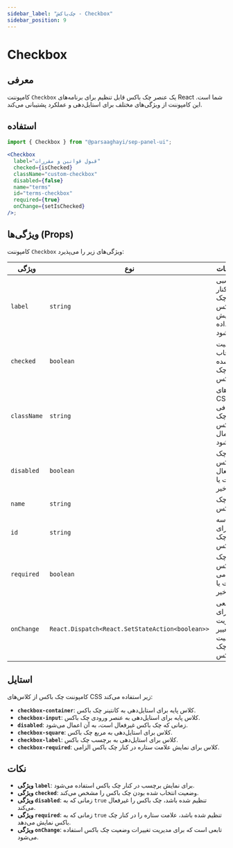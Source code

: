 ```yaml
---
sidebar_label: "چک‌باکش - Checkbox"
sidebar_position: 9
---
```


# Checkbox

## معرفی

کامپوننت `Checkbox` یک عنصر چک باکس قابل تنظیم برای برنامه‌های React شما است. این کامپوننت از ویژگی‌های مختلف برای استایل‌دهی و عملکرد پشتیبانی می‌کند.

## استفاده

```jsx
import { Checkbox } from "@parsaaghayi/sep-panel-ui";

<Checkbox
  label="قبول قوانین و مقررات"
  checked={isChecked}
  className="custom-checkbox"
  disabled={false}
  name="terms"
  id="terms-checkbox"
  required={true}
  onChange={setIsChecked}
/>;
```

## ویژگی‌ها (Props)

کامپوننت `Checkbox` ویژگی‌های زیر را می‌پذیرد:

| ویژگی       | نوع                                             | توضیحات                                        |
| ----------- | ----------------------------------------------- | ---------------------------------------------- |
| `label`     | `string`                                        | برچسبی که کنار چک باکس نمایش داده می‌شود.      |
| `checked`   | `boolean`                                       | وضعیت انتخاب شده بودن چک باکس.                 |
| `className` | `string`                                        | کلاس‌های CSS اضافی که به چک باکس اعمال می‌شود. |
| `disabled`  | `boolean`                                       | آیا چک باکس غیرفعال است یا خیر.                |
| `name`      | `string`                                        | نام چک باکس.                                   |
| `id`        | `string`                                        | شناسه یکتا برای چک باکس.                       |
| `required`  | `boolean`                                       | آیا چک باکس الزامی است یا خیر.                 |
| `onChange`  | `React.Dispatch<React.SetStateAction<boolean>>` | تابعی برای مدیریت تغییر وضعیت چک باکس.         |

## استایل

کامپوننت چک باکس از کلاس‌های CSS زیر استفاده می‌کند:

- **`checkbox-container`**: کلاس پایه برای استایل‌دهی به کانتینر چک باکس.
- **`checkbox-input`**: کلاس پایه برای استایل‌دهی به عنصر ورودی چک باکس.
- **`disabled`**: زمانی که چک باکس غیرفعال است، به آن اعمال می‌شود.
- **`checkbox-square`**: کلاس برای استایل‌دهی به مربع چک باکس.
- **`checkbox-label`**: کلاس برای استایل‌دهی به برچسب چک باکس.
- **`checkbox-required`**: کلاس برای نمایش علامت ستاره در کنار چک باکس الزامی.


## نکات

- **ویژگی `label`**: برای نمایش برچسب در کنار چک باکس استفاده می‌شود.
- **ویژگی `checked`**: وضعیت انتخاب شده بودن چک باکس را مشخص می‌کند.
- **ویژگی `disabled`**: زمانی که به `true` تنظیم شده باشد، چک باکس را غیرفعال می‌کند.
- **ویژگی `required`**: زمانی که به `true` تنظیم شده باشد، علامت ستاره را در کنار چک باکس نمایش می‌دهد.
- **ویژگی `onChange`**: تابعی است که برای مدیریت تغییرات وضعیت چک باکس استفاده می‌شود.

